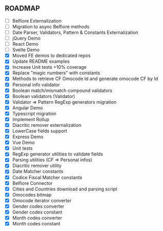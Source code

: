 ## ROADMAP
* [ ] Belfiore Externalization
* [ ] Migration to async Belfiore methods
* [ ] Date Parser, Validators, Pattern & Constants Externalization
* [ ] jQuery Demo
* [ ] React Demo
* [ ] Svelte Demo
* [X] Moved FE demos to dedicated repos
* [X] Update README examples
* [X] Increase Unit tests +10% coverage
* [X] Replace "magic numbers" with constants
* [X] Methods to retrieve CF Omocode Id and generate omocode CF by Id
* [X] Personal info validator
* [X] Boolean match/mismatch compound validators
* [X] Boolean validators (Validator)
* [X] Validator => Pattern RegExp generators migration
* [X] Angular Demo
* [X] Typescript migration
* [X] Implement Rollup
* [X] Diacritic remover externalization
* [X] LowerCase fields support
* [X] Express Demo
* [X] Vue Demo
* [X] Unit tests
* [X] RegExp generator utilities to validate fields
* [X] Parsing utilities (CF => Personal infos)
* [X] Diacritic remover utility
* [X] Date Matcher constants
* [X] Codice Fiscal Matcher constants
* [X] Belfiore Connector
* [X] Cities and Countries download and parsing script
* [X] Omocodes bitmap
* [X] Omocode iterator converter
* [X] Gender codes converter
* [X] Gender codes constant
* [X] Month codes converter
* [X] Month codes constant
